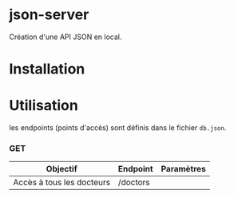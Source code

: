 # json-server

Création d'une API JSON en local.

# Installation

# Utilisation

les endpoints (points d'accès) sont définis dans le fichier `db.json`.

### GET

| Objectif | Endpoint | Paramètres |
| -------- | -------- | ---------- |
| Accès à tous les docteurs | /doctors |